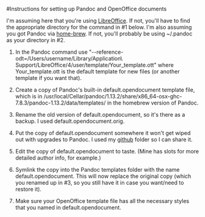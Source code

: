 #Instructions for setting up Pandoc and OpenOffice documents

I'm assuming here that you're using [LibreOffice](http://libreoffice.org/). If not, you'll have to find the appropriate directory for the command in #1 below. I'm also assuming you got Pandoc via [home-brew](http://brew.sh/). If not, you'll probably be using ~/.pandoc as your directory in #2.

1. In the Pandoc command use "--reference-odt=/Users/username/Library/Application\ Support/LibreOffice/4/user/template/Your_template.ott" where Your_template.ott is the default template for new files (or another template if you want that).

2. Create a copy of Pandoc's built-in default.opendocument template file, which is in /usr/local/Cellar/pandoc/1.13.2/share/x86_64-osx-ghc-7.8.3/pandoc-1.13.2/data/templates/ in the homebrew version of Pandoc.

3. Rename the old version of default.opendocument, so it's there as a backup. I used default.opendocument.orig.

4. Put the copy of default.opendocument somewhere it won't get wiped out with upgrades to Pandoc. I used my [github](http://github.com/) folder so I can share it.

5. Edit the copy of default.opendocument to taste. (Mine has slots for more detailed author info, for example.)

6. Symlink the copy into the Pandoc templates folder with the name default.opendocument. This will now replace the original copy (which you renamed up in #3, so you still have it in case you want/need to restore it).

7. Make sure your OpenOffice template file has all the necessary styles that you named in default.opendocument.